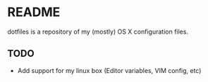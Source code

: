 README
======
dotfiles is a repository of my (mostly) OS X configuration files.

TODO
----
- Add support for my linux box (Editor variables, VIM config, etc)
